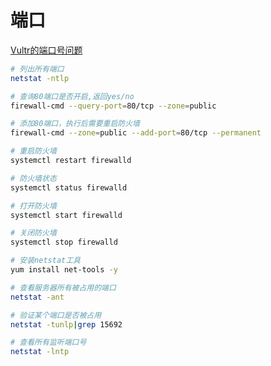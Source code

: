 # 端口

[Vultr的端口号问题](https://www.vediotalk.com/archives/520)

```bash
# 列出所有端口
netstat -ntlp

# 查询80端口是否开启,返回yes/no
firewall-cmd --query-port=80/tcp --zone=public  

# 添加80端口，执行后需要重启防火墙
firewall-cmd --zone=public --add-port=80/tcp --permanent 

# 重启防火墙
systemctl restart firewalld

# 防火墙状态
systemctl status firewalld

# 打开防火墙
systemctl start firewalld

# 关闭防火墙
systemctl stop firewalld

```



```bash
# 安装netstat工具
yum install net-tools -y

# 查看服务器所有被占用的端口
netstat -ant

# 验证某个端口是否被占用
netstat -tunlp|grep 15692

# 查看所有监听端口号
netstat -lntp
```

